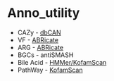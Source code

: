 # Anno_utility

- CAZy - [dbCAN](dbCAN.ipynb)
- VF - [ABRicate](ABRicate.ipynb)
- ARG - [ABRicate](ABRicate.ipynb)
- BGCs - antiSMASH
- Bile Acid - [HMMer/KofamScan](Bile-Acid.ipynb)
- PathWay - [KofamScan](KofamScan.ipynb)